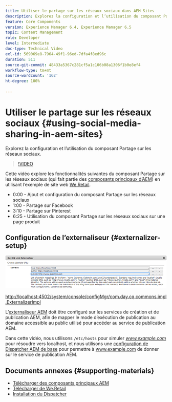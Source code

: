 ```yaml
---
title: Utiliser le partage sur les réseaux sociaux dans AEM Sites
description: Explorez la configuration et l’utilisation du composant Partage sur les réseaux sociaux.
feature: Core Components
version: Experience Manager 6.4, Experience Manager 6.5
topic: Content Management
role: Developer
level: Intermediate
doc-type: Technical Video
exl-id: 569069e8-7964-49f1-96ed-7dfa4f8ed96c
duration: 511
source-git-commit: 48433a5367c281cf5a1c106b08a1306f1b0e8ef4
workflow-type: tm+mt
source-wordcount: '162'
ht-degree: 100%

---
```


# Utiliser le partage sur les réseaux sociaux {#using-social-media-sharing-in-aem-sites}

Explorez la configuration et l’utilisation du composant Partage sur les réseaux sociaux.

>[!VIDEO](https://video.tv.adobe.com/v/18897?quality=12&learn=on)

Cette vidéo explore les fonctionnalités suivantes du composant Partage sur les réseaux sociaux (qui fait partie des [composants principaux d’AEM](https://experienceleague.adobe.com/docs/experience-manager-core-components/using/introduction.html?lang=fr)) en utilisant l’exemple de site web [We.Retail](https://github.com/Adobe-Marketing-Cloud/aem-sample-we-retail#weretail).

* 0:00 - Ajout et configuration du composant Partage sur les réseaux sociaux
* 1:00 - Partage sur Facebook
* 3:10 - Partage sur Pinterest
* 6:25 - Utilisation du composant Partage sur les réseaux sociaux sur une page produit

## Configuration de l’externaliseur {#externalizer-setup}

![Day CQ Link Externalizer](assets/externalizer.png)

[http://localhost:4502/system/console/configMgr/com.day.cq.commons.impl.ExternalizerImpl](http://localhost:4502/system/console/configMgr/com.day.cq.commons.impl.ExternalizerImpl)

L’[externaliseur AEM](https://experienceleague.adobe.com/docs/experience-manager-65/developing/platform/externalizer.html?lang=fr) doit être configuré sur les services de création et de publication AEM, afin de mapper le mode d’exécution de publication au domaine accessible au public utilisé pour accéder au service de publication AEM.

Dans cette vidéo, nous utilisons `/etc/hosts` pour simuler *www.example.com* pour résoudre vers localhost, et nous utilisons une [configuration de Dispatcher AEM de base](https://experienceleague.adobe.com/docs/experience-manager-dispatcher/using/getting-started/dispatcher-install.html?lang=fr) pour permettre à www.example.com de donner sur le service de publication AEM.

## Documents annexes {#supporting-materials}

* [Télécharger des composants principaux AEM](https://github.com/adobe/aem-core-wcm-components/releases)
* [Télécharger de We.Retail](https://github.com/Adobe-Marketing-Cloud/aem-sample-we-retail/releases)
* [Installation du Dispatcher](https://experienceleague.adobe.com/docs/experience-manager-dispatcher/using/getting-started/dispatcher-install.html?lang=fr)
